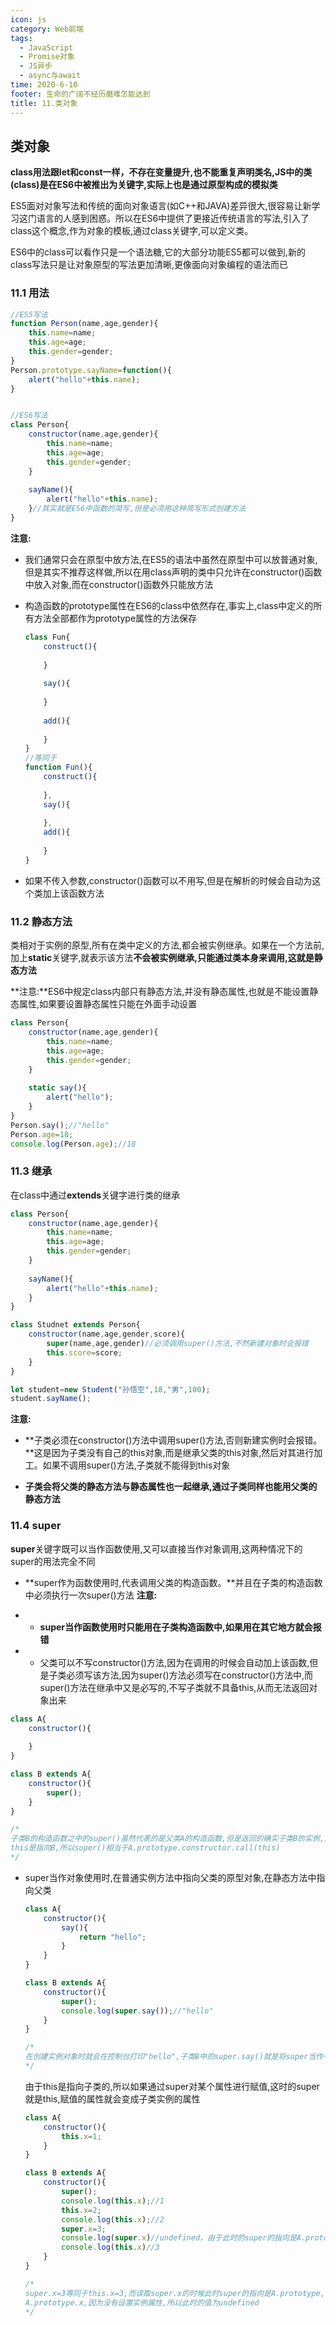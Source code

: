```yaml
---
icon: js
category: Web前端
tags: 
  - JavaScript
  - Promise对象
  - JS异步
  - async与await
time: 2020-6-10
footer: 生命的广阔不经历磨难怎能达到
title: 11.类对象
---
```


## 类对象



**class用法跟let和const一样，不存在变量提升,也不能重复声明类名,JS中的类(class)是在ES6中被推出为关键字,实际上也是通过原型构成的模拟类**



ES5面对对象写法和传统的面向对象语言(如C++和JAVA)差异很大,很容易让新学习这门语言的人感到困惑。所以在ES6中提供了更接近传统语言的写法,引入了class这个概念,作为对象的模板,通过class关键字,可以定义类。



ES6中的class可以看作只是一个语法糖,它的大部分功能ES5都可以做到,新的class写法只是让对象原型的写法更加清晰,更像面向对象编程的语法而已



### 11.1 用法



```js
//ES5写法
function Person(name,age,gender){
    this.name=name;
    this.age=age;
    this.gender=gender;
}
Person.prototype.sayName=function(){
    alert("hello"+this.name);
}


//ES6写法
class Person{
    constructor(name,age,gender){
        this.name=name;
        this.age=age;
        this.gender=gender;
    }
    
    sayName(){
        alert("hello"+this.name);
    }//其实就是ES6中函数的简写,但是必须用这种简写形式创建方法
}
```



**注意:**



- 我们通常只会在原型中放方法,在ES5的语法中虽然在原型中可以放普通对象,但是其实不推荐这样做,所以在用class声明的类中只允许在constructor()函数中放入对象,而在constructor()函数外只能放方法

- 构造函数的prototype属性在ES6的class中依然存在,事实上,class中定义的所有方法全部都作为prototype属性的方法保存

  ```js
  class Fun{
      construct(){
          
      }
      
      say(){
               
      }
      
      add(){
          
      }
  }
  //等同于
  function Fun(){
      construct(){
                 
      },
      say(){
              
      },
      add(){
                  
      }
  }
  ```

- 如果不传入参数,constructor()函数可以不用写,但是在解析的时候会自动为这个类加上该函数方法



### 11.2 静态方法



类相对于实例的原型,所有在类中定义的方法,都会被实例继承。如果在一个方法前,加上**static**关键字,就表示该方法**不会被实例继承,只能通过类本身来调用,这就是静态方法**



**注意:**ES6中规定class内部只有静态方法,并没有静态属性,也就是不能设置静态属性,如果要设置静态属性只能在外面手动设置



```js
class Person{
    constructor(name,age,gender){
        this.name=name;
        this.age=age;
        this.gender=gender;
    }
    
    static say(){
        alert("hello");
    }
}
Person.say();//"hello"
Person.age=18;
console.log(Person.age);//18
```



### 11.3 继承



在class中通过**extends**关键字进行类的继承



```js
class Person{
    constructor(name,age,gender){
        this.name=name;
        this.age=age;
        this.gender=gender;
    }
    
    sayName(){
        alert("hello"+this.name);
    }
}

class Studnet extends Person{
    constructor(name,age,gender,score){
        super(name,age,gender)//必须调用super()方法,不然新建对象时会报错
        this.score=score;
    }
}

let student=new Student("孙悟空",18,"男",100);
student.sayName();
```



**注意:**



- **子类必须在constructor()方法中调用super()方法,否则新建实例时会报错。**这是因为子类没有自己的this对象,而是继承父类的this对象,然后对其进行加工。如果不调用super()方法,子类就不能得到this对象

- **子类会将父类的静态方法与静态属性也一起继承,通过子类同样也能用父类的静态方法**



### 11.4 super



**super**关键字既可以当作函数使用,又可以直接当作对象调用,这两种情况下的super的用法完全不同



- **super作为函数使用时,代表调用父类的构造函数。**并且在子类的构造函数中必须执行一次super()方法 
  **注意:**

- - **super当作函数使用时只能用在子类构造函数中,如果用在其它地方就会报错**

- - 父类可以不写constructor()方法,因为在调用的时候会自动加上该函数,但是子类必须写该方法,因为super()方法必须写在constructor()方法中,而super()方法在继承中又是必写的,不写子类就不具备this,从而无法返回对象出来

```js
class A{
    constructor(){
        
    }
}

class B extends A{
    constructor(){
        super();
    }
}

/*
子类B的构造函数之中的super()虽然代表的是父类A的构造函数,但是返回的确实子类B的实例,即super()内部的
this是指向B,所以super()相当于A.prototype.constructor.call(this)
*/
```

- super当作对象使用时,在普通实例方法中指向父类的原型对象,在静态方法中指向父类

  ```js
  class A{
      constructor(){
          say(){
              return "hello";
          }
      }
  }
  
  class B extends A{
      constructor(){
          super();
          console.log(super.say());//"hello"
      }
  }
  
  /*
  在创建实例对象时就会在控制台打印"hello",子类B中的super.say()就是将super当作一个对象进行使用,此时的super在普通实例方法中指向的是A.prototype,super.say()就相当于A.prototype.say()
  */
  ```

  由于this是指向子类的,所以如果通过super对某个属性进行赋值,这时的super就是this,赋值的属性就会变成子类实例的属性

  ```js
  class A{
      constructor(){
          this.x=1;
      }
  }
  
  class B extends A{
      constructor(){
          super();
          console.log(this.x);//1
          this.x=2;
          console.log(this.x);//2
          super.x=3;
          console.log(super.x)//undefined，由于此时的super的指向是A.prototype
          console.log(this.x)//3
      }
  }
  
  /*
  super.x=3等同于this.x=3,而读取super.x的时候此时super的指向是A.prototype,也就是
  A.prototype.x,因为没有设置实例属性,所以此时的值为undefined
  */
  ```

